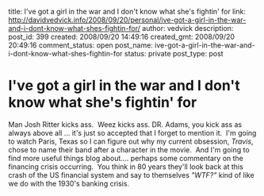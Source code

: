 title: I've got a girl in the war and I don't know what she's fightin' for
link: http://davidvedvick.info/2008/09/20/personal/ive-got-a-girl-in-the-war-and-i-dont-know-what-shes-fightin-for/
author: vedvick
description: 
post_id: 399
created: 2008/09/20 14:49:16
created_gmt: 2008/09/20 20:49:16
comment_status: open
post_name: ive-got-a-girl-in-the-war-and-i-dont-know-what-shes-fightin-for
status: private
post_type: post

# I've got a girl in the war and I don't know what she's fightin' for

Man Josh Ritter kicks ass.  Weez kicks ass. DR. Adams, you kick ass as always above all ... it's just so accepted that I forget to mention it.  I'm going to watch Paris, Texas so I can figure out why my current obsession, _Travis_, chose to name their band after a character in the movie.  And I'm going to find more useful things blog about.... perhaps some commentary on the financing crisis occurring.  You think in 80 years they'll look back at this crash of the US financial system and say to themselves _"WTF?"_ kind of like we do with the 1930's banking crisis.